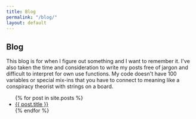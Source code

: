 ```yaml
---
title: Blog
permalink: "/blog/"
layout: default
---
```

<main id="blog">
  <section id="intro">
    <div class="intro-inner">
    <h1>Blog</h1>
    <p>
      This blog is for when I figure out something and I want to remember it. I've also taken the time and consideration to write my posts free of jargon and difficult to interpret for own use functions. My code doesn't have 100 variables or special mix-ins that you have to connect to meaning like a conspiracy theorist with strings on a board.
    </p>
    </div>
  </section>
  <section id="posts">
    <ul class="post-list">
      {% for post in site.posts %}
      <li>
        <a class="post-link" href="{{ post.url }}">
          {{ post.title }}
        </a>
      </li>
      {% endfor %}
    </ul>  
  </section>
</main>
